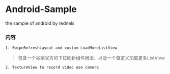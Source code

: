 Android-Sample
==============

the sample of android by rednels

### 内容
    1. SwipeRefreshLayout and custum LoadMoreListView
> 包含一个谷歌官方的下拉刷新组件用法，以及一个自定义加载更多ListView<br/>

    2. TextureView to record video use camera
